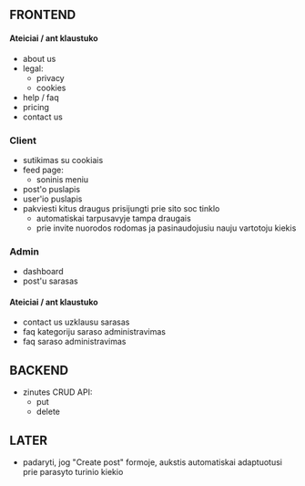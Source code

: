 ## FRONTEND

#### Ateiciai / ant klaustuko

-   about us
-   legal:
    -   privacy
    -   cookies
-   help / faq
-   pricing
-   contact us

### Client

-   sutikimas su cookiais
-   feed page:
    -   soninis meniu
-   post'o puslapis
-   user'io puslapis
-   pakviesti kitus draugus prisijungti prie sito soc tinklo
    -   automatiskai tarpusavyje tampa draugais
    -   prie invite nuorodos rodomas ja pasinaudojusiu nauju vartotoju kiekis

### Admin

-   dashboard
-   post'u sarasas

#### Ateiciai / ant klaustuko

-   contact us uzklausu sarasas
-   faq kategoriju saraso administravimas
-   faq saraso administravimas

## BACKEND

-   zinutes CRUD API:
    -   put
    -   delete

## LATER

-   padaryti, jog "Create post" formoje, aukstis automatiskai adaptuotusi prie parasyto turinio kiekio
